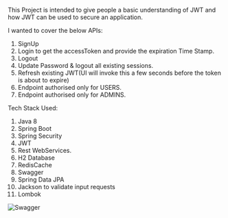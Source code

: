 This Project is intended to give people a basic understanding of JWT and how JWT can be used to secure an application.

I wanted to cover the below APIs:

1.	SignUp
2.  Login to get the accessToken and provide the expiration Time Stamp.
3.  Logout
4.  Update Password & logout all existing sessions.
5.	Refresh existing JWT(UI will invoke this a few seconds before the token is about to expire)
6.	Endpoint authorised only for USERS.
7.  Endpoint authorised only for ADMINS.

Tech Stack Used:
1.	Java 8
2.	Spring Boot
3.	Spring Security
4.	JWT
5.	Rest WebServices.
6.	H2 Database
7.	RedisCache
8.	Swagger
9.	Spring Data JPA
10. Jackson to validate input requests
11. Lombok

![Swagger](https://github.com/JayeshMulwani93/jwt-security-application/blob/master/src/main/resources/SwaggerScreenshotForReadMe.png)
